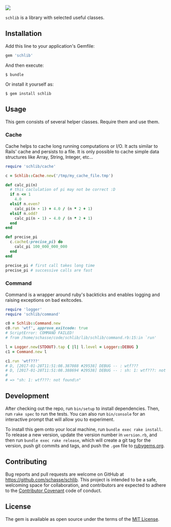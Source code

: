 ![](https://github.com/schasse/schlib/blob/master/logo/schlib_logo.png)

`schlib` is a library with selected useful classes.

## Installation

Add this line to your application's Gemfile:

```ruby
gem 'schlib'
```

And then execute:

    $ bundle

Or install it yourself as:

    $ gem install schlib

## Usage

This gem consists of several helper classes. Require them and use them.

### Cache

Cache helps to cache long running computations or I/O. It acts similar
to Rails' cache and persists to a file. It is only possible to cache
simple data structures like Array, String, Integer, etc...

``` ruby
require 'schlib/cache'

c = Schlib::Cache.new('/tmp/my_cache_file.tmp')

def calc_pi(n)
  # this caclulation of pi may not be correct :D
  if n <= 1
    4.0
  elsif n.even?
    calc_pi(n - 1) + 4.0 / (n * 2 + 1)
  elsif n.odd?
    calc_pi(n - 1) - 4.0 / (n * 2 + 1)
  end
end

def precise_pi
  c.cache(:precise_pi) do
    calc_pi 100_000_000_000
  end
end

precise_pi # first call takes long time
precise_pi # successive calls are fast
```

### Command

Command is a wrapper around ruby's backticks and enables logging and
raising exceptions on bad exitcodes.

``` ruby
require 'logger'
require 'schlib/command'

c0 = Schlib::Command.new
c0.run 'wtf', approve_exitcode: true
# ScriptError: COMMAND FAILED!
# from /home/schasse/code/schlib/lib/schlib/command.rb:15:in `run'

l = Logger.new(STDOUT).tap { |l| l.level = Logger::DEBUG }
c1 = Command.new l

c1.run 'wtf???'
# D, [2017-01-28T11:51:08.387088 #29538] DEBUG -- : wtf???
# D, [2017-01-28T11:51:08.388694 #29538] DEBUG -- : sh: 1: wtf???: not found
#
# => "sh: 1: wtf???: not found\n"
```

## Development

After checking out the repo, run `bin/setup` to install
dependencies. Then, run `rake spec` to run the tests. You can also run
`bin/console` for an interactive prompt that will allow you to
experiment.

To install this gem onto your local machine, run `bundle exec rake
install`. To release a new version, update the version number in
`version.rb`, and then run `bundle exec rake release`, which will
create a git tag for the version, push git commits and tags, and push
the `.gem` file to [rubygems.org](https://rubygems.org).

## Contributing

Bug reports and pull requests are welcome on GitHub at
https://github.com/schasse/schlib. This project is intended to be a
safe, welcoming space for collaboration, and contributors are expected
to adhere to
the [Contributor Covenant](http://contributor-covenant.org) code of
conduct.


## License

The gem is available as open source under the terms of
the [MIT License](http://opensource.org/licenses/MIT).
